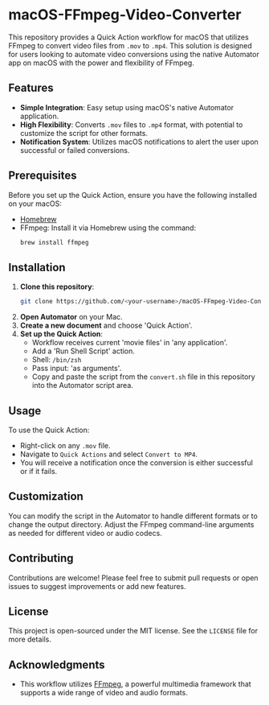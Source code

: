 
# macOS-FFmpeg-Video-Converter

This repository provides a Quick Action workflow for macOS that utilizes FFmpeg to convert video files from `.mov` to `.mp4`. This solution is designed for users looking to automate video conversions using the native Automator app on macOS with the power and flexibility of FFmpeg.

## Features

- **Simple Integration**: Easy setup using macOS's native Automator application.
- **High Flexibility**: Converts `.mov` files to `.mp4` format, with potential to customize the script for other formats.
- **Notification System**: Utilizes macOS notifications to alert the user upon successful or failed conversions.

## Prerequisites

Before you set up the Quick Action, ensure you have the following installed on your macOS:
- [Homebrew](https://brew.sh/)
- FFmpeg: Install it via Homebrew using the command:
  ```bash
  brew install ffmpeg
  ```

## Installation

1. **Clone this repository**:
   ```bash
   git clone https://github.com/<your-username>/macOS-FFmpeg-Video-Converter.git
   ```
2. **Open Automator** on your Mac.
3. **Create a new document** and choose 'Quick Action'.
4. **Set up the Quick Action**:
   - Workflow receives current 'movie files' in 'any application'.
   - Add a 'Run Shell Script' action.
   - Shell: `/bin/zsh`
   - Pass input: 'as arguments'.
   - Copy and paste the script from the `convert.sh` file in this repository into the Automator script area.

## Usage

To use the Quick Action:
- Right-click on any `.mov` file.
- Navigate to `Quick Actions` and select `Convert to MP4`.
- You will receive a notification once the conversion is either successful or if it fails.

## Customization

You can modify the script in the Automator to handle different formats or to change the output directory. Adjust the FFmpeg command-line arguments as needed for different video or audio codecs.

## Contributing

Contributions are welcome! Please feel free to submit pull requests or open issues to suggest improvements or add new features.

## License

This project is open-sourced under the MIT license. See the `LICENSE` file for more details.

## Acknowledgments

- This workflow utilizes [FFmpeg](https://ffmpeg.org/), a powerful multimedia framework that supports a wide range of video and audio formats.

